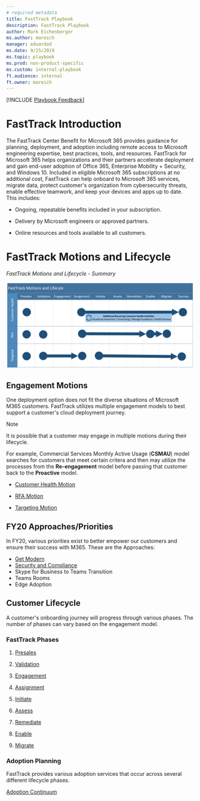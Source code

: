 ```yaml
---  
# required metadata  
title: FastTrack Playbook
description: FastTrack Playbook
author: Mark Eichenberger
ms.author: mareich
manager: eduardod  
ms.date: 9/25/2019  
ms.topic: playbook  
ms.prod: non-product-specific  
ms.custom: internal-playbook  
ft.audience: internal  
ft.owner: mareich
---  
```


[!INCLUDE [Playbook Feedback](./includes/questions-feedback.md)]
# FastTrack Introduction

The FastTrack Center Benefit for Microsoft 365 provides guidance for planning,
deployment, and adoption including remote access to Microsoft engineering
expertise, best practices, tools, and resources. FastTrack for Microsoft 365
helps organizations and their partners accelerate deployment and gain end-user
adoption of Office 365, Enterprise Mobility + Security, and Windows 10. Included
in eligible Microsoft 365 subscriptions at no additional cost, FastTrack can
help onboard to Microsoft 365 services, migrate data, protect customer's organization
from cybersecurity threats, enable effective teamwork, and keep your devices and
apps up to date. This includes:

-   Ongoing, repeatable benefits included in your subscription.

-   Delivery by Microsoft engineers or approved partners.

-   Online resources and tools available to all customers.

# FastTrack Motions and Lifecycle

*FastTrack Motions and Lifecycle - Summary*

[![FastTrack Motions and Lifecycle](media/motions-lifecycle.png)](media/motions-lifecycle.png)

<!-- 
For a more detailed and interactive view, please visit the [FastTrack Process
page](https://microsoft.sharepoint.com/teams/ftccm/opsplaybook/SitePages/Home.aspx).

[![FastTrack Process Diagram](media/fasttrack-process-thumbnail.png)](https://microsoft.sharepoint.com/teams/ftccm/opsplaybook/SitePages/Home.aspx)
-->

## Engagement Motions

One deployment option does not fit the diverse situations of Microsoft M365
customers. FastTrack utilizes multiple engagement models to best
support a customer's cloud deployment journey. 

> [!NOTE]
> It is possible that a customer may engage in multiple motions during their lifecycle.
>
> For example, Commercial Services Monthly Active Usage (**CSMAU**) model searches for customers that meet certain critera and then may utilize the processes from the **Re-engagement** model before passing that customer back to the **Proactive** model.

-   [Customer Health Motion](./motion-customer-health.md)

-   [RFA Motion](./motion-rfa.md)

-   [Targeting Motion](./motion-targeted.md)

## FY20 Approaches/Priorities
In FY20, various priorities exist to better empower our customers and ensure their success with M365.  These are the Approaches:
- [Get Modern](approach-get-modern.md)
- [Security and Compliance](approach-security-compliance.md)
- Skype for Business to Teams Transition
- Teams Rooms
- Edge Adoption

## Customer Lifecycle

A customer's onboarding journey will progress through various phases. The number
of phases can vary based on the engagement model.

### FastTrack Phases

1.  [Presales](./phase-presales.md)

2.  [Validation](./phase-validation.md)

3.  [Engagement](./phase-engagement.md)

4.  [Assignment](./phase-assignment.md)

5.  [Initiate](./phase-initiate.md)

6.  [Assess](./phase-assess.md)

7.  [Remediate](./phase-remediate.md)

8.  [Enable](./phase-enable.md)

9.  [Migrate](./phase-migrate.md)


### Adoption Planning

FastTrack provides various adoption services that occur across several different
lifecycle phases.

[Adoption Continuum](./adoption-continuum.md)
